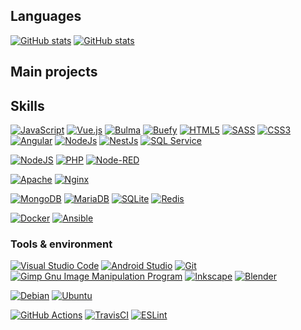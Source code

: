 ## Languages

[![GitHub stats](https://github-readme-stats.vercel.app/api/top-langs?username=nioc&layout=compact&langs_count=6&exclude_repo=&bg_color=00000000&theme=dark)](https://github.com/nioc#gh-dark-mode-only)
[![GitHub stats](https://github-readme-stats.vercel.app/api/top-langs?username=nioc&layout=compact&langs_count=6&exclude_repo=&bg_color=00000000&theme=default)](https://github.com/nioc#gh-light-mode-only)

## Main projects



## Skills

[![JavaScript](https://img.shields.io/badge/javascript-323330.svg?style=for-the-badge&logo=javascript&logoColor=F7DF1E)](#)
[![Vue.js](https://img.shields.io/badge/vuejs-35495e.svg?style=for-the-badge&logo=vuedotjs&logoColor=4FC08D)](#)
[![Bulma](https://img.shields.io/badge/-Bulma-00d1b2?style=for-the-badge&logo=bulma&logoColor=white)](#)
[![Buefy](https://img.shields.io/badge/Buefy-7957D5?style=for-the-badge&logo=buefy&logoColor=48289E)](#)
[![HTML5](https://img.shields.io/badge/html5-E34F26.svg?style=for-the-badge&logo=html5&logoColor=white)](#)
[![SASS](https://img.shields.io/badge/SASS-CC6699.svg?style=for-the-badge&logo=sass&logoColor=white)](#)
[![CSS3](https://img.shields.io/badge/css3-1572B6.svg?style=for-the-badge&logo=css3&logoColor=white)](#)
[![Angular](https://img.shields.io/badge/css3-1572B6.svg?style=for-the-badge&logo=angular&logoColor=red)](#)
[![NodeJs](https://img.shields.io/badge/css3-1572B6.svg?style=for-the-badge&logo=nodejs&logoColor=green)](#)
[![NestJs](https://img.shields.io/badge/css3-1572B6.svg?style=for-the-badge&logo=nestjs&logoColor=red)](#)
[![SQL Service](https://img.shields.io/badge/css3-1572B6.svg?style=for-the-badge&logo=nestjs&logoColor=red)](#)

[![NodeJS](https://img.shields.io/badge/node.js-6DA55F?style=for-the-badge&logo=node.js&logoColor=white)](#)
[![PHP](https://img.shields.io/badge/php-777BB4.svg?style=for-the-badge&logo=php&logoColor=white)](#)
[![Node-RED](https://img.shields.io/badge/node%20red-8F0000.svg?style=for-the-badge&logo=nodered&logoColor=white)](#)

[![Apache](https://img.shields.io/badge/apache-D42029.svg?style=for-the-badge&logo=apache&logoColor=white)](#)
[![Nginx](https://img.shields.io/badge/nginx-009639.svg?style=for-the-badge&logo=nginx&logoColor=white)](#)

[![MongoDB](https://img.shields.io/badge/MongoDB-4ea94b.svg?style=for-the-badge&logo=mongodb&logoColor=white)](#)
[![MariaDB](https://img.shields.io/badge/MariaDB-003545?style=for-the-badge&logo=mariadb&logoColor=white)](#)
[![SQLite](https://img.shields.io/badge/sqlite-07405e.svg?style=for-the-badge&logo=sqlite&logoColor=white)](#)
[![Redis](https://img.shields.io/badge/redis-DD0031.svg?style=for-the-badge&logo=redis&logoColor=white)](#)

[![Docker](https://img.shields.io/badge/docker-0db7ed.svg?style=for-the-badge&logo=docker&logoColor=white)](#)
[![Ansible](https://img.shields.io/badge/ansible-1A1918.svg?style=for-the-badge&logo=ansible&logoColor=white)](#)


### Tools & environment

[![Visual Studio Code](https://img.shields.io/badge/VSCode-007ACC.svg?style=for-the-badge&logo=visualstudiocode&logoColor=white)](#)
[![Android Studio](https://img.shields.io/badge/Android%20Studio-3DDC84.svg?style=for-the-badge&logo=android-studio&logoColor=white)](#)
[![Git](https://img.shields.io/badge/git-F05033.svg?style=for-the-badge&logo=git&logoColor=white)](#)
[![Gimp Gnu Image Manipulation Program](https://img.shields.io/badge/Gimp-657D8B?style=for-the-badge&logo=gimp&logoColor=FFFFFF)](#)
[![Inkscape](https://img.shields.io/badge/Inkscape-e0e0e0?style=for-the-badge&logo=inkscape&logoColor=080A13)](#)
[![Blender](https://img.shields.io/badge/blender-F5792A.svg?style=for-the-badge&logo=blender&logoColor=white)](#)

[![Debian](https://img.shields.io/badge/Debian-D70A53?style=for-the-badge&logo=debian&logoColor=white)](#)
[![Ubuntu](https://img.shields.io/badge/Ubuntu-E95420?style=for-the-badge&logo=ubuntu&logoColor=white)](#)

[![GitHub Actions](https://img.shields.io/badge/github%20actions-%232671E5.svg?style=for-the-badge&logo=githubactions&logoColor=white)](#)
[![TravisCI](https://img.shields.io/badge/travisci-2B2F33.svg?style=for-the-badge&logo=travis&logoColor=white)](#)
[![ESLint](https://img.shields.io/badge/ESLint-4B3263?style=for-the-badge&logo=eslint&logoColor=white)](#)


